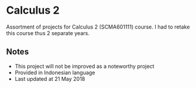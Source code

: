 # Calculus 2
Assortment of projects for Calculus 2 (SCMA601111) course. I had to retake this course thus 2 separate years.

## Notes
- This project will not be improved as a noteworthy project
- Provided in Indonesian language
- Last updated at 21 May 2018